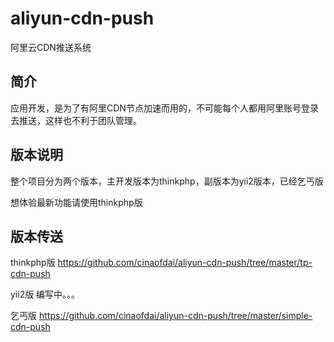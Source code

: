 # aliyun-cdn-push
阿里云CDN推送系统

## 简介

应用开发，是为了有阿里CDN节点加速而用的，不可能每个人都用阿里账号登录去推送，这样也不利于团队管理。

## 版本说明

整个项目分为两个版本，主开发版本为thinkphp，副版本为yii2版本，已经乞丐版

  想体验最新功能请使用thinkphp版
  
## 版本传送
  thinkphp版 https://github.com/cinaofdai/aliyun-cdn-push/tree/master/tp-cdn-push
  
  yii2版  编写中。。。
  
  乞丐版   https://github.com/cinaofdai/aliyun-cdn-push/tree/master/simple-cdn-push
  